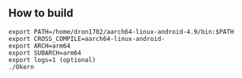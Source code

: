 ## How to build
    export PATH=/home/dron1702/aarch64-linux-android-4.9/bin:$PATH
    export CROSS_COMPILE=aarch64-linux-android-
    export ARCH=arm64
    export SUBARCH=arm64
    export logs=1 (optional)
    ./Okern
